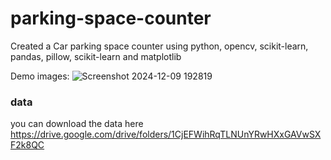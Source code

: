 ﻿# parking-space-counter
Created a Car parking space counter using python, opencv, scikit-learn, pandas, pillow, scikit-learn and matplotlib

 Demo images:
![Screenshot 2024-12-09 192819](https://github.com/user-attachments/assets/f688a256-144a-4320-973a-b6cd86d6bb10)

### data
you can download the data here
https://drive.google.com/drive/folders/1CjEFWihRqTLNUnYRwHXxGAVwSXF2k8QC
